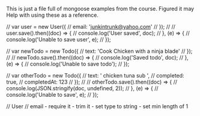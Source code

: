 This is just a file full of mongoose examples from the course.
Figured it may Help with using these as a reference.

// var user = new User({
//   email: 'junkintrunk@yahoo.com'
// });
//
// user.save().then((doc) => {
//   console.log('User saved', doc);
// }, (e) => {
//   console.log('Unable to save user', e);
// });

// var newTodo = new Todo({
//   text: 'Cook Chicken with a ninja blade'
// });
//
// newTodo.save().then((doc) => {
//   console.log('Saved todo', doc);
// }, (e) => {
//   console.log('Unable to save todo');
// });

// var otherTodo = new Todo({
//   text: '    chicken tuna sub   ',
//   completed: true,
//   completedAt: 123
// });
//
// otherTodo.save().then((doc) => {
//   console.log(JSON.stringify(doc, undefined, 2));
// }, (e) => {
//   console.log('Unable to save', e);
// });

// User
// email - require it - trim it - set type to string - set min length of 1
